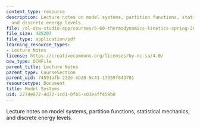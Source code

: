 ```yaml
---
content_type: resource
description: Lecture notes on model systems, partition functions, statistical mechanics,
  and discrete energy levels.
file: /ol-ocw-studio-app/courses/5-60-thermodynamics-kinetics-spring-2008/2274e8724d721cd10fb5c03eaff459b8_lec_26.pdf
file_size: 485207
file_type: application/pdf
learning_resource_types:
- Lecture Notes
license: https://creativecommons.org/licenses/by-nc-sa/4.0/
ocw_type: OCWFile
parent_title: Lecture Notes
parent_type: CourseSection
parent_uid: 74591afb-232e-eb20-5c41-17359f843701
resourcetype: Document
title: Model Systems
uid: 2274e872-4d72-1cd1-0fb5-c03eaff459b8
---
```

Lecture notes on model systems, partition functions, statistical mechanics, and discrete energy levels.